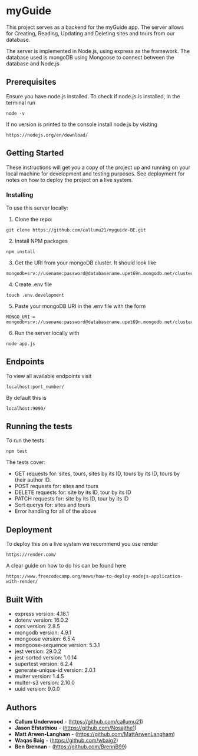 # myGuide

This project serves as a backend for the myGuide app. The server allows for Creating, Reading, Updating and Deleting sites and tours from our database.

The server is implemented in Node.js, using express as the framework. The database used is mongoDB using Mongoose to connect between the database and Node.js

## Prerequisites

Ensure you have node.js installed.
To check if node.js is installed, in the terminal run

```
node -v
```

If no version is printed to the console install node.js by visiting

```
https://nodejs.org/en/download/
```

## Getting Started

These instructions will get you a copy of the project up and running on your local machine for development and testing purposes. See deployment for notes on how to deploy the project on a live system.

### Installing

To use this server locally:

1. Clone the repo:

```
git clone https://github.com/callumu21/myguide-BE.git
```

2. Install NPM packages

```
npm install
```

3. Get the URI from your mongoDB cluster. It should look like

```
mongodb+srv://usename:password@databasename.upet69n.mongodb.net/clustername
```

4. Create .env file

```
touch .env.development
```

5. Paste your mongoDB URI in the .env file with the form

```
MONGO_URI = mongodb+srv://usename:password@databasename.upet69n.mongodb.net/clustername
```

6. Run the server locally with

```
node app.js
```

## Endpoints

To view all available endpoints visit

```
localhost:port_number/
```

By default this is

```
localhost:9090/
```

## Running the tests

To run the tests

```
npm test
```

The tests cover:

- GET requests for: sites, tours, sites by its ID, tours by its ID, tours by their author ID.
- POST requests for: sites and tours
- DELETE requests for: site by its ID, tour by its ID
- PATCH requests for: site by its ID, tour by its ID
- Sort querys for: sites and tours
- Error handling for all of the above

## Deployment

To deploy this on a live system we recommend you use render

```
https://render.com/
```

A clear guide on how to do his can be found here

```
https://www.freecodecamp.org/news/how-to-deploy-nodejs-application-with-render/
```

## Built With

- express version: 4.18.1
- dotenv version: 16.0.2
- cors version: 2.8.5
- mongodb version: 4.9.1
- mongoose version: 6.5.4
- mongoose-sequence version: 5.3.1
- jest version: 29.0.2
- jest-sorted version: 1.0.14
- supertest version: 6.2.4
- generate-unique-id version: 2.0.1
- multer version: 1.4.5
- multer-s3 version: 2.10.0
- uuid version: 9.0.0

## Authors

- **Callum Underwood** - (https://github.com/callumu21)
- **Jason Efstathiou** - (https://github.com/Nosajthe1)
- **Matt Arwen-Langham** - (https://github.com/MattArwenLangham)
- **Waqas Baig** - (https://github.com/wbaig2)
- **Ben Brennan** - (https://github.com/BrennB99)
